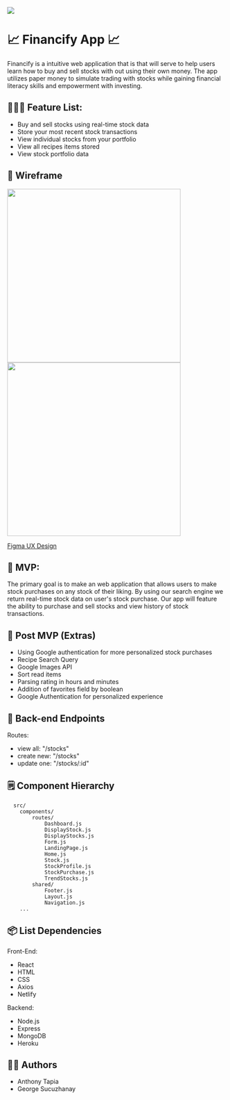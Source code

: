 ![](src/assets/logo1.png)

# 📈 Financify App 📈

Financify is a intuitive web application that is that will serve to help users learn how to buy and sell stocks with out using their own money. The app utilizes paper money to simulate trading with stocks while gaining financial literacy skills and empowerment with investing.

## 👩🏽‍🚀 Feature List:
* Buy and sell stocks using real-time stock data
* Store your most recent stock transactions
* View individual stocks from your portfolio
* View all recipes items stored
* View stock portfolio data

## 🎨 Wireframe

<div>
<img src="src/assets/homepage.svg" width= 400px>
<img src="src/assets/displayList.svg" width= 400px>
</div>

[Figma UX Design](https://www.figma.com/file/nVNAco9PUDnng4ziMvbCRs/Recipes-MERN-CRUD-APP?node-id=0%3A1)


## 🚀 MVP:
The primary goal is to make an web application that allows users to make stock purchases on any stock of their liking. By using our search engine we return real-time stock data on user's stock purchase. Our app will feature the ability to purchase and sell stocks and view history of stock transactions.

## 🥳 Post MVP (Extras)
* Using Google authentication for more personalized stock purchases
* Recipe Search Query
* Google Images API
* Sort read items
* Parsing rating in hours and minutes
* Addition of favorites field by boolean
* Google Authentication for personalized experience

## 🔨 Back-end Endpoints
Routes:
* view all: "/stocks"
* create new: "/stocks"
* update one: "/stocks/:id"

## 🗒️ Component Hierarchy
```
  src/
    components/
        routes/
            Dashboard.js
            DisplayStock.js
            DisplayStocks.js
            Form.js
            LandingPage.js
            Home.js
            Stock.js
            StockProfile.js
            StockPurchase.js
            TrendStocks.js
        shared/
            Footer.js
            Layout.js
            Navigation.js
    ...
```
## 📦 List Dependencies 

Front-End:
* React
* HTML
* CSS
* Axios
* Netlify

Backend:
* Node.js
* Express
* MongoDB
* Heroku


## 👨‍💻 Authors
* Anthony Tapia
* George Sucuzhanay
